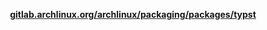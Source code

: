 <p align=center>
  <b><a href="https://gitlab.archlinux.org/archlinux/packaging/packages/typst">gitlab.archlinux.org/archlinux/packaging/packages/typst</a></b>
</p>
